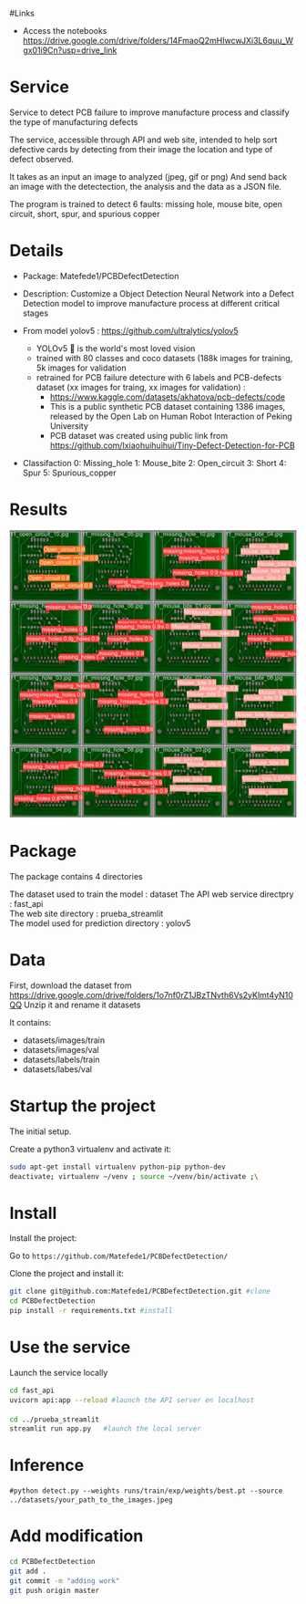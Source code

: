 

#Links
 - Access the notebooks https://drive.google.com/drive/folders/14FmaoQ2mHIwcwJXi3L6quu_Wgx01i9Cn?usp=drive_link

# Service

Service to detect PCB failure to improve manufacture process and classify the type of manufacturing defects

The service, accessible through API and web site, intended to help sort defective cards by detecting from their image the location and type of defect observed. 

It takes as an input an image to analyzed (jpeg, gif or png) 
And send back an image with the detectection, the analysis and the data as a JSON file.

The program is trained to detect 6 faults: missing hole, mouse bite, open circuit, short, spur, and spurious copper



# Details

- Package: Matefede1/PCBDefectDetection

- Description: Customize a Object Detection Neural Network into a Defect Detection model to improve manufacture process at different critical stages

- From model yolov5 : https://github.com/ultralytics/yolov5
    * YOLOv5 🚀 is the world's most loved vision 
    * trained with 80 classes and coco datasets (188k images for training, 5k images for validation
    * retrained for PCB failure detecture with 6 labels and PCB-defects dataset (xx images for traing, xx images for validation) :
       - https://www.kaggle.com/datasets/akhatova/pcb-defects/code
       - This is a public synthetic PCB dataset containing 1386 images, released by the Open Lab on Human Robot Interaction of Peking University
       - PCB dataset was created using public link from https://github.com/Ixiaohuihuihui/Tiny-Defect-Detection-for-PCB

- Classifaction 
    0: Missing_hole
    1: Mouse_bite
    2: Open_circuit
    3: Short
    4: Spur
    5: Spurious_copper

# Results

![Texte alternatif](example_prediction.jpeg)

# Package 

The package contains 4 directories

The dataset used to train the model : dataset
The API web service directpry : fast_api  
The web site directory : prueba_streamlit  
The model used for prediction directory : yolov5 


# Data

First, download the dataset from https://drive.google.com/drive/folders/1o7nf0rZ1JBzTNvth6Vs2yKlmt4yN10QQ
Unzip it and rename it datasets

It contains:
- datasets/images/train
- datasets/images/val
- datasets/labels/train
- datasets/labes/val

# Startup the project

The initial setup.

Create a python3 virtualenv and activate it:

```bash
sudo apt-get install virtualenv python-pip python-dev
deactivate; virtualenv ~/venv ; source ~/venv/bin/activate ;\
```

# Install

Install the project:

Go to `https://github.com/Matefede1/PCBDefectDetection/` 


Clone the project and install it:

```bash
git clone git@github.com:Matefede1/PCBDefectDetection.git #clone
cd PCBDefectDetection
pip install -r requirements.txt #install
```

# Use the service

Launch the service locally 

```bash
cd fast_api
uvicorn api:app --reload #launch the API server en localhost 

cd ../prueba_streamlit
streamlit run app.py   #launch the local server 
```

# Inference

```
#python detect.py --weights runs/train/exp/weights/best.pt --source ../datasets/your_path_to_the_images.jpeg
```

# Add modification


```bash
cd PCBDefectDetection
git add . 
git commit -m "adding work"
git push origin master  
``` 